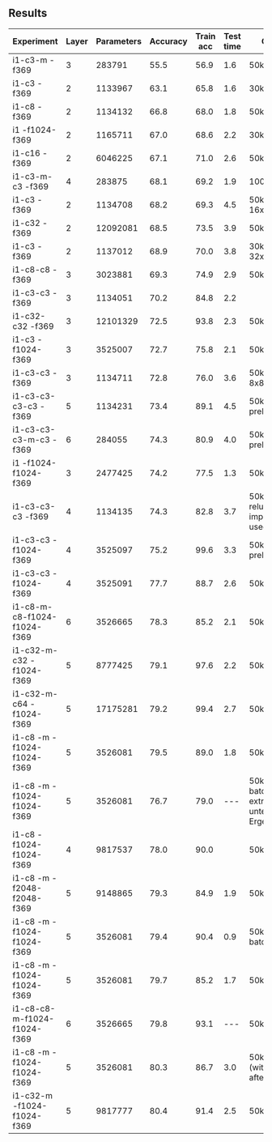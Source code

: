 ## Results

| Experiment                  | Layer | Parameters | Accuracy | Train acc | Test time | Comment
| --------------------------- | ----- | ---------- | -------- | --------- | --------- | -------
| i1-c3-m               -f369 |     3 |   283791   | 55.5     | 56.9      | 1.6       | 50k epochs
| i1-c3                 -f369 |     2 |  1133967   | 63.1     | 65.8      | 1.6       | 30k epochs
| i1-c8                 -f369 |     2 |  1134132   | 66.8     | 68.0      | 1.8       | 50k epochs
| i1              -f1024-f369 |     2 |  1165711   | 67.0     | 68.6      | 2.2       | 30k epochs
| i1-c16                -f369 |     2 |  6046225   | 67.1     | 71.0      | 2.6       | 50k epochs
| i1-c3-m-c3            -f369 |     4 |   283875   | 68.1     | 69.2      | 1.9       |100k epochs
| i1-c3                 -f369 |     2 |  1134708   | 68.2     | 69.3      | 4.5       | 50k epochs - 16x16 filters
| i1-c32                -f369 |     2 | 12092081   | 68.5     | 73.5      | 3.9       | 50k epochs
| i1-c3                 -f369 |     2 |  1137012   | 68.9     | 70.0      | 3.8       | 30k epochs - 32x32 filters
| i1-c8-c8              -f369 |     3 |  3023881   | 69.3     | 74.9      | 2.9       | 50k epochs
| i1-c3-c3              -f369 |     3 |  1134051   | 70.2     | 84.8      | 2.2       |
| i1-c32-c32            -f369 |     3 | 12101329   | 72.5     | 93.8      | 2.3       | 50k epochs
| i1-c3           -f1024-f369 |     3 |  3525007   | 72.7     | 75.8      | 2.1       | 50k epochs
| i1-c3-c3              -f369 |     3 |  1134711   | 72.8     | 76.0      | 3.6       | 50k epochs - 8x8 filters
| i1-c3-c3-c3-c3        -f369 |     5 |  1134231   | 73.4     | 89.1      | 4.5       | 50k epochs; prelu
| i1-c3-c3-c3-m-c3      -f369 |     6 |   284055   | 74.3     | 80.9      | 4.0       | 50k epochs; prelu
| i1        -f1024-f1024-f369 |     3 |  2477425   | 74.2     | 77.5      | 1.3       | 50k epochs
| i1-c3-c3-c3           -f369 |     4 |  1134135   | 74.3     | 82.8      | 3.7       | 50k epochs - relu did not improve at all; used prelu
| i1-c3-c3        -f1024-f369 |     4 |  3525097   | 75.2     | 99.6      | 3.3       | 50k epochs, prelu
| i1-c3-c3        -f1024-f369 |     4 |  3525091   | 77.7     | 88.7      | 2.6       | 50k epochs
| i1-c8-m-c8-f1024-f1024-f369 |     6 |  3526665   | 78.3     | 85.2      | 2.1       | 50k epochs
| i1-c32-m-c32    -f1024-f369 |     5 |  8777425   | 79.1     | 97.6      | 2.2       | 50k epochs
| i1-c32-m-c64    -f1024-f369 |     5 | 17175281   | 79.2     | 99.4      | 2.7       | 50k epochs
| i1-c8 -m  -f1024-f1024-f369 |     5 |  3526081   | 79.5     | 89.0      | 1.8       | 50k epochs, elu
| i1-c8 -m  -f1024-f1024-f369 |     5 |  3526081   | 76.7     | 79.0      | ---       | 50k epochs - batch 64 - extrem unterschiedliche Ergebnisse
| i1-c8     -f1024-f1024-f369 |     4 |  9817537   | 78.0     | 90.0      |           | 50k epochs
| i1-c8 -m  -f2048-f2048-f369 |     5 |  9148865   | 79.3     | 84.9      | 1.9       | 50k epochs
| i1-c8 -m  -f1024-f1024-f369 |     5 |  3526081   | 79.4     | 90.4      | 0.9       | 50k epochs - batch 256
| i1-c8 -m  -f1024-f1024-f369 |     5 |  3526081   | 79.7     | 85.2      | 1.7       | 50k epochs
| i1-c8-c8-m-f1024-f1024-f369 |     6 |  3526665   | 79.8     | 93.1      | ---       | 50k epochs
| i1-c8 -m  -f1024-f1024-f369 |     5 |  3526081   | 80.3     | 86.7      | 3.0       | 50k epochs (with dropout after fc-layers)
| i1-c32-m  -f1024-f1024-f369 |     5 |  9817777   | 80.4     | 91.4      | 2.5       | 50k epochs